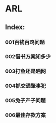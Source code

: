 # ARL

## Index:
### $001$百钱百鸡问题
### $002$借书方案知多少
### $003$打鱼还是晒网
### $004$抓交通肇事犯
### $005$兔子产子问题
### $006$最佳存款方案
